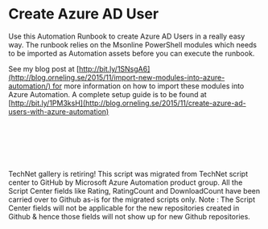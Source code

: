 ﻿Create Azure AD User
====================

            

Use this Automation Runbook to create Azure AD Users in a really easy way. The runbook relies on the Msonline PowerShell modules which needs to be imported as Automation assets before you can execute the runbook.


See my blog post at [http://bit.ly/1SNsgA6](http://blog.orneling.se/2015/11/import-new-modules-into-azure-automation/) for more information on how to import these modules into Azure Automation.
A complete setup guide is to be found at [http://bit.ly/1PM3ksH](http://blog.orneling.se/2015/11/create-azure-ad-users-with-azure-automation)


 

 

[](http://blog.orneling.se/2015/11/create-azure-ad-users-with-azure-automation)

 
        
    
TechNet gallery is retiring! This script was migrated from TechNet script center to GitHub by Microsoft Azure Automation product group. All the Script Center fields like Rating, RatingCount and DownloadCount have been carried over to Github as-is for the migrated scripts only. Note : The Script Center fields will not be applicable for the new repositories created in Github & hence those fields will not show up for new Github repositories.
